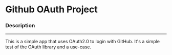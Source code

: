 # Github OAuth Project

### Description
---
This is a simple app that uses OAuth2.0 to login with GitHub. It's a simple test of the OAuth library and a use-case.